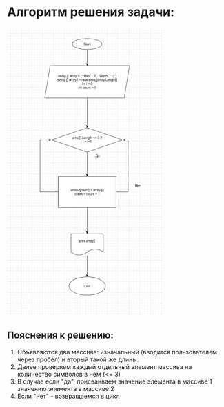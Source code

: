 # Алгоритм решения задачи:

![мое фото](контрраб.jpg)

## Пояснения к решению:

1. Объявляются два массива: изначальный (вводится пользователем через пробел) и вторый такой же длины. 
2. Далее проверяем каждый отдельный элемент массива на количество символов в нем (<= 3) 
3. В случае если "да", присваиваем значение элемента в массиве 1 значению элемента в массиве 2
4. Если "нет" - возвращаемся в цикл
